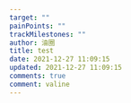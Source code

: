 ```yaml
---
target: ""
painPoints: ""
trackMilestones: ""
author: 油圈
title: test
date: 2021-12-27 11:09:15
updated: 2021-12-27 11:09:15
comments: true
comment: valine
---
```

